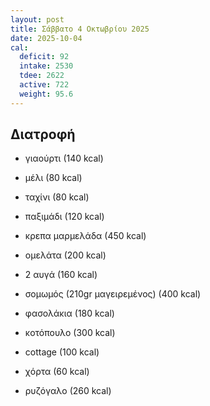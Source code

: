 ```yaml
---
layout: post
title: Σάββατο 4 Οκτωβρίου 2025
date: 2025-10-04
cal:
  deficit: 92
  intake: 2530
  tdee: 2622
  active: 722
  weight: 95.6
---
```


## Διατροφή


- γιαούρτι (140 kcal)
- μέλι (80 kcal)
- ταχίνι (80 kcal)
- παξιμάδι (120 kcal)

- κρεπα μαρμελάδα (450 kcal)
- ομελάτα (200 kcal)
- 2 αυγά (160 kcal)

- σομωμός (210gr μαγειρεμένος) (400 kcal) 
- φασολάκια (180 kcal)

- κοτόπουλο (300 kcal)
- cottage (100 kcal)
- χόρτα (60 kcal)
- ρυζόγαλο (260 kcal)


